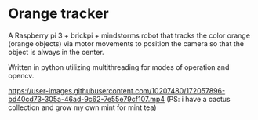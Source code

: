# Orange tracker
A Raspberry pi 3 + brickpi + mindstorms robot that tracks the color orange (orange objects) via motor movements to position the camera so that the object is always in the center.

Written in python utilizing multithreading for modes of operation and opencv.


https://user-images.githubusercontent.com/10207480/172057896-bd40cd73-305a-46ad-9c62-7e55e79cf107.mp4
(PS: i have a cactus collection and grow my own mint for mint tea)

